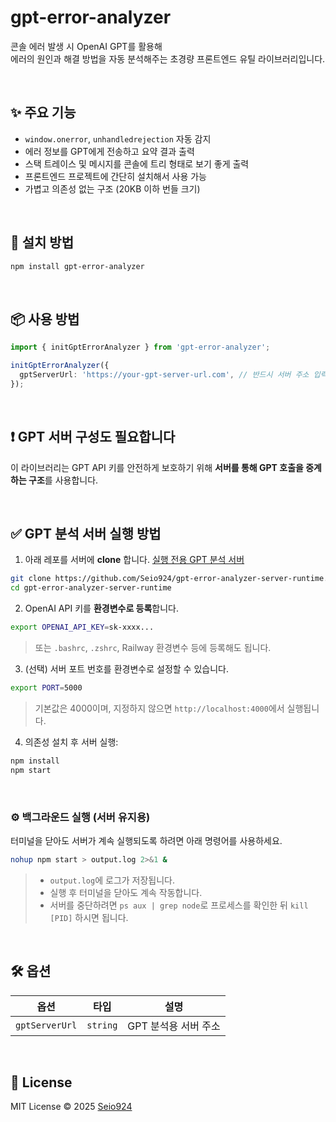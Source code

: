# gpt-error-analyzer

콘솔 에러 발생 시 OpenAI GPT를 활용해  
에러의 원인과 해결 방법을 자동 분석해주는 초경량 프론트엔드 유틸 라이브러리입니다.

<br/>

## ✨ 주요 기능

- `window.onerror`, `unhandledrejection` 자동 감지
- 에러 정보를 GPT에게 전송하고 요약 결과 출력
- 스택 트레이스 및 메시지를 콘솔에 트리 형태로 보기 좋게 출력
- 프론트엔드 프로젝트에 간단히 설치해서 사용 가능
- 가볍고 의존성 없는 구조 (20KB 이하 번들 크기)

<br/>

## 🚀 설치 방법

```bash
npm install gpt-error-analyzer
```

<br/>

## 📦 사용 방법

```ts
import { initGptErrorAnalyzer } from 'gpt-error-analyzer';

initGptErrorAnalyzer({
  gptServerUrl: 'https://your-gpt-server-url.com', // 반드시 서버 주소 입력!
});
```

<br/>

## ❗ GPT 서버 구성도 필요합니다

이 라이브러리는 GPT API 키를 안전하게 보호하기 위해
**서버를 통해 GPT 호출을 중계하는 구조**를 사용합니다.

<br/>

## ✅ GPT 분석 서버 실행 방법

1. 아래 레포를 서버에 **clone** 합니다. [실행 전용 GPT 분석 서버](https://github.com/Seio924/gpt-error-analyzer-server-runtime)

```bash
git clone https://github.com/Seio924/gpt-error-analyzer-server-runtime.git
cd gpt-error-analyzer-server-runtime
```

2. OpenAI API 키를 **환경변수로 등록**합니다.

```bash
export OPENAI_API_KEY=sk-xxxx...
```

> 또는 `.bashrc`, `.zshrc`, Railway 환경변수 등에 등록해도 됩니다.

3. (선택) 서버 포트 번호를 환경변수로 설정할 수 있습니다.

```bash
export PORT=5000
```

> 기본값은 4000이며, 지정하지 않으면 `http://localhost:4000`에서 실행됩니다.

4. 의존성 설치 후 서버 실행:

```bash
npm install
npm start
```

<br/>

### ⚙️ 백그라운드 실행 (서버 유지용)

터미널을 닫아도 서버가 계속 실행되도록 하려면 아래 명령어를 사용하세요.

```bash
nohup npm start > output.log 2>&1 &
```

> - `output.log`에 로그가 저장됩니다.
> - 실행 후 터미널을 닫아도 계속 작동합니다.
> - 서버를 중단하려면 `ps aux | grep node`로 프로세스를 확인한 뒤 `kill [PID]` 하시면 됩니다.

<br/>

## 🛠 옵션

| 옵션           | 타입     | 설명                 |
| -------------- | -------- | -------------------- |
| `gptServerUrl` | `string` | GPT 분석용 서버 주소 |

<br/>

## 📝 License

MIT License © 2025 [Seio924](https://github.com/Seio924)
